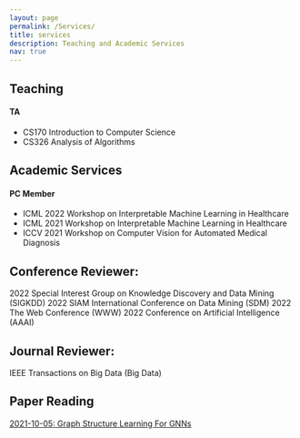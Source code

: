 ```yaml
---
layout: page
permalink: /Services/
title: services
description: Teaching and Academic Services
nav: true
---
```


## Teaching

#### TA

- CS170	Introduction to Computer Science
- CS326 Analysis of Algorithms

## Academic Services

#### PC Member
- ICML 2022 Workshop on Interpretable Machine Learning in Healthcare
- ICML 2021 Workshop on Interpretable Machine Learning in Healthcare
- ICCV 2021 Workshop on Computer Vision for Automated Medical Diagnosis


## Conference Reviewer:
2022 Special Interest Group on Knowledge Discovery and Data Mining (SIGKDD)
2022 SIAM International Conference on Data Mining (SDM)
2022 The Web Conference (WWW)
2022 Conference on Artificial Intelligence (AAAI)
## Journal Reviewer:
IEEE Transactions on Big Data (Big Data)

## Paper Reading

[2021-10-05: Graph Structure Learning For GNNs](/assets/pdf/graph-structure-learning-10-05-2021.pdf)
